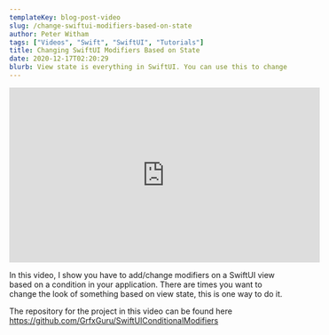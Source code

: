 ```yaml
---
templateKey: blog-post-video
slug: /change-swiftui-modifiers-based-on-state
author: Peter Witham
tags: ["Videos", "Swift", "SwiftUI", "Tutorials"]
title: Changing SwiftUI Modifiers Based on State
date: 2020-12-17T02:20:29
blurb: View state is everything in SwiftUI. You can use this to change view modifiers, this video shows you how.
---
```


<iframe width="560" height="315" src="https://www.youtube.com/embed/aJTi-GEaVos" frameborder="0" allow="accelerometer; autoplay; clipboard-write; encrypted-media; gyroscope; picture-in-picture" allowfullscreen></iframe>

In this video, I show you have to add/change modifiers on a SwiftUI view based on a condition in your application. There are times you want to change the look of something based on view state, this is one way to do it.

The repository for the project in this video can be found here
https://github.com/GrfxGuru/SwiftUIConditionalModifiers